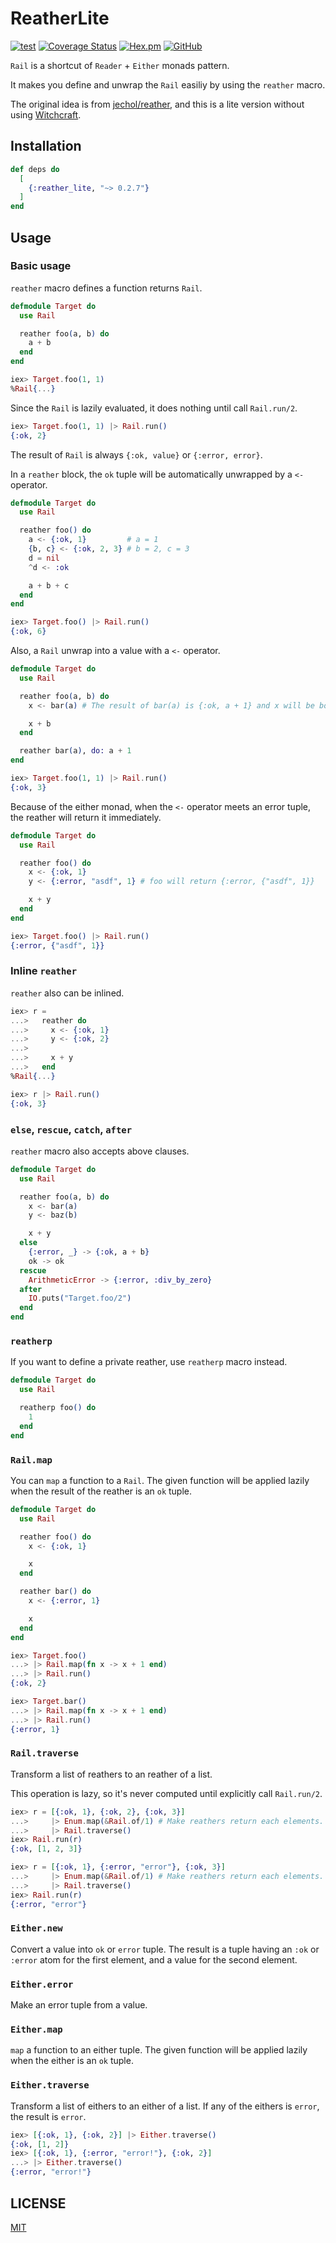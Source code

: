 # ReatherLite

[![test](https://github.com/SeokminHong/reather_lite/actions/workflows/test.yml/badge.svg)](https://github.com/SeokminHong/reather_lite/actions/workflows/test.yml)
[![Coverage Status](https://coveralls.io/repos/github/SeokminHong/rail/badge.svg?branch=main)](https://coveralls.io/github/SeokminHong/rail?branch=main)
[![Hex.pm](https://img.shields.io/hexpm/v/reather_lite)](https://hex.pm/packages/reather_lite)
[![GitHub](https://img.shields.io/github/license/SeokminHong/rail)](https://github.com/SeokminHong/rail/blob/main/LICENSE)

`Rail` is a shortcut of `Reader` + `Either` monads pattern.

It makes you define and unwrap the `Rail` easiliy by using the `reather` macro.

The original idea is from [jechol/reather](https://github.com/jechol/reather), and this is a
lite version without using [Witchcraft](https://witchcrafters.github.io/).

## Installation

```elixir
def deps do
  [
    {:reather_lite, "~> 0.2.7"}
  ]
end
```

## Usage

### Basic usage

`reather` macro defines a function returns `Rail`.

```elixir
defmodule Target do
  use Rail

  reather foo(a, b) do
    a + b
  end
end

iex> Target.foo(1, 1)
%Rail{...}
```

Since the `Rail` is lazily evaluated, it does nothing until call `Rail.run/2`.

```elixir
iex> Target.foo(1, 1) |> Rail.run()
{:ok, 2}
```

The result of `Rail` is always `{:ok, value}` or `{:error, error}`.

In a `reather` block, the `ok` tuple will be automatically unwrapped by a `<-` operator.

```elixir
defmodule Target do
  use Rail

  reather foo() do
    a <- {:ok, 1}         # a = 1
    {b, c} <- {:ok, 2, 3} # b = 2, c = 3
    d = nil
    ^d <- :ok

    a + b + c
  end
end

iex> Target.foo() |> Rail.run()
{:ok, 6}
```

Also, a `Rail` unwrap into a value with a `<-` operator.

```elixir
defmodule Target do
  use Rail

  reather foo(a, b) do
    x <- bar(a) # The result of bar(a) is {:ok, a + 1} and x will be bound to a + 1.

    x + b
  end

  reather bar(a), do: a + 1
end

iex> Target.foo(1, 1) |> Rail.run()
{:ok, 3}
```

Because of the either monad, when the `<-` operator meets an error tuple,
the reather will return it immediately.

```elixir
defmodule Target do
  use Rail

  reather foo() do
    x <- {:ok, 1}
    y <- {:error, "asdf", 1} # foo will return {:error, {"asdf", 1}}

    x + y
  end
end

iex> Target.foo() |> Rail.run()
{:error, {"asdf", 1}}
```

### Inline `reather`

`reather` also can be inlined.

```elixir
iex> r =
...>   reather do
...>     x <- {:ok, 1}
...>     y <- {:ok, 2}
...>
...>     x + y
...>   end
%Rail{...}

iex> r |> Rail.run()
{:ok, 3}
```

### `else`, `rescue`, `catch`, `after`

`reather` macro also accepts above clauses.

```elixir
defmodule Target do
  use Rail

  reather foo(a, b) do
    x <- bar(a)
    y <- baz(b)

    x + y
  else
    {:error, _} -> {:ok, a + b}
    ok -> ok
  rescue
    ArithmeticError -> {:error, :div_by_zero}
  after
    IO.puts("Target.foo/2")
  end
end
```

### `reatherp`

If you want to define a private reather, use `reatherp` macro instead.

```elixir
defmodule Target do
  use Rail

  reatherp foo() do
    1
  end
end
```

### `Rail.map`

You can `map` a function to a `Rail`.
The given function will be applied lazily when the result of
the reather is an `ok` tuple.

```elixir
defmodule Target do
  use Rail

  reather foo() do
    x <- {:ok, 1}

    x
  end

  reather bar() do
    x <- {:error, 1}

    x
  end
end

iex> Target.foo()
...> |> Rail.map(fn x -> x + 1 end)
...> |> Rail.run()
{:ok, 2}

iex> Target.bar()
...> |> Rail.map(fn x -> x + 1 end)
...> |> Rail.run()
{:error, 1}
```

### `Rail.traverse`

Transform a list of reathers to an reather of a list.

This operation is lazy, so it's never computed until
explicitly call `Rail.run/2`.

```elixir
iex> r = [{:ok, 1}, {:ok, 2}, {:ok, 3}]
...>     |> Enum.map(&Rail.of/1) # Make reathers return each elements.
...>     |> Rail.traverse()
iex> Rail.run(r)
{:ok, [1, 2, 3]}

iex> r = [{:ok, 1}, {:error, "error"}, {:ok, 3}]
...>     |> Enum.map(&Rail.of/1) # Make reathers return each elements.
...>     |> Rail.traverse()
iex> Rail.run(r)
{:error, "error"}
```

### `Either.new`

Convert a value into `ok` or `error` tuple. The result is a tuple having
an `:ok` or `:error` atom for the first element, and a value for the second
element.

### `Either.error`

Make an error tuple from a value.

### `Either.map`

`map` a function to an either tuple.
The given function will be applied lazily
when the either is an `ok` tuple.

### `Either.traverse`

Transform a list of eithers to an either of a list.
If any of the eithers is `error`, the result is `error`.

```elixir
iex> [{:ok, 1}, {:ok, 2}] |> Either.traverse()
{:ok, [1, 2]}
iex> [{:ok, 1}, {:error, "error!"}, {:ok, 2}]
...> |> Either.traverse()
{:error, "error!"}
```

## LICENSE

[MIT](./LICENSE)
